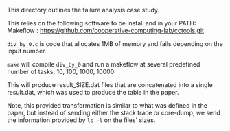 This directory outlines the failure analysis case study.

This relies on the following software to be install and in your PATH:\
Makeflow : https://github.com/cooperative-computing-lab/cctools.git

`div_by_0.c` is code that allocates 1MB of memory and fails depending on the input number.

`make` will compile `div_by_0` and run a makeflow at several predefined number of tasks: 10, 100, 1000, 10000

This will produce result_SIZE.dat files that are concatenated into a single result.dat,
which was used to produce the table in the paper.

Note, this provided transformation is similar to what was defined in the paper, 
but instead of sending either the stack trace or core-dump, we send the information
provided by `ls -l` on the files' sizes.

